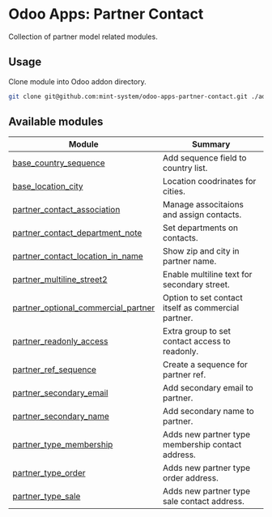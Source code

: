 # Odoo Apps: Partner Contact

Collection of partner model related modules.

## Usage

Clone module into Odoo addon directory.

```bash
git clone git@github.com:mint-system/odoo-apps-partner-contact.git ./addons/partner_contact
```

## Available modules

| Module | Summary |
| --- | --- |
| [base_country_sequence](base_country_sequence) |         Add sequence field to country list. |
| [base_location_city](base_location_city) |         Location coodrinates for cities. |
| [partner_contact_association](partner_contact_association) |         Manage associtaions and assign contacts. |
| [partner_contact_department_note](partner_contact_department_note) |         Set departments on contacts. |
| [partner_contact_location_in_name](partner_contact_location_in_name) |         Show zip and city in partner name. |
| [partner_multiline_street2](partner_multiline_street2) |         Enable multiline text for secondary street. |
| [partner_optional_commercial_partner](partner_optional_commercial_partner) |         Option to set contact itself as commercial partner. |
| [partner_readonly_access](partner_readonly_access) |         Extra group to set contact access to readonly. |
| [partner_ref_sequence](partner_ref_sequence) |         Create a sequence for partner ref. |
| [partner_secondary_email](partner_secondary_email) |         Add secondary email to partner. |
| [partner_secondary_name](partner_secondary_name) |         Add secondary name to partner. |
| [partner_type_membership](partner_type_membership) |         Adds new partner type membership contact address. |
| [partner_type_order](partner_type_order) |         Adds new partner type order address. |
| [partner_type_sale](partner_type_sale) |         Adds new partner type sale contact address. |
